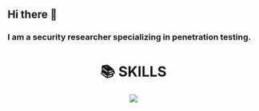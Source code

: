## Hi there 👋

### I am a security researcher specializing in penetration testing.

<div align=center><h1>📚 SKILLS</h1></div>
<div align=center> 
  <img src="https://img.shields.io/badge/Python-3776AB?style=for-the-badge&logo=java&logoColor=white"> 
  <br>
</div>
